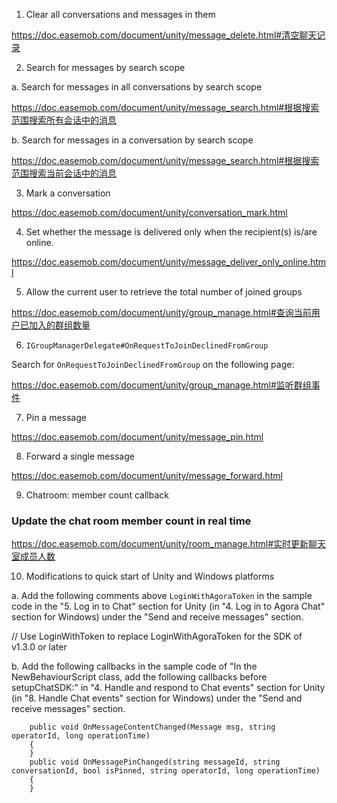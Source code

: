1. Clear all conversations and messages in them

https://doc.easemob.com/document/unity/message_delete.html#清空聊天记录

2. Search for messages by search scope

a. Search for messages in all conversations by search scope

https://doc.easemob.com/document/unity/message_search.html#根据搜索范围搜索所有会话中的消息

b. Search for messages in a conversation by search scope

https://doc.easemob.com/document/unity/message_search.html#根据搜索范围搜索当前会话中的消息

3. Mark a conversation

https://doc.easemob.com/document/unity/conversation_mark.html

4. Set whether the message is delivered only when the recipient(s) is/are online.  

https://doc.easemob.com/document/unity/message_deliver_only_online.html

5. Allow the current user to retrieve the total number of joined groups

https://doc.easemob.com/document/unity/group_manage.html#查询当前用户已加入的群组数量

6. `IGroupManagerDelegate#OnRequestToJoinDeclinedFromGroup`

Search for `OnRequestToJoinDeclinedFromGroup` on the following page:

https://doc.easemob.com/document/unity/group_manage.html#监听群组事件    

7. Pin a message

https://doc.easemob.com/document/unity/message_pin.html

8. Forward a single message    

https://doc.easemob.com/document/unity/message_forward.html


9. Chatroom: member count callback

### Update the chat room member count in real time

https://doc.easemob.com/document/unity/room_manage.html#实时更新聊天室成员人数

10. Modifications to quick start of Unity and Windows platforms

a. Add the following comments above `LoginWithAgoraToken` in the sample code in the "5. Log in to Chat" section for Unity (in "4. Log in to Agora Chat" section for Windows) under the "Send and receive messages" section.

// Use LoginWithToken to replace LoginWithAgoraToken for the SDK of v1.3.0 or later

b. Add the following callbacks in the sample code of "In the NewBehaviourScript class, add the following callbacks before setupChatSDK:" in "4. Handle and respond to Chat events" section for Unity (in "8. Handle Chat events" section for Windows) under the "Send and receive messages" section.

        public void OnMessageContentChanged(Message msg, string operatorId, long operationTime)
        {
        }
        public void OnMessagePinChanged(string messageId, string conversationId, bool isPinned, string operatorId, long operationTime)
        {
        }









